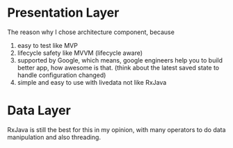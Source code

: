 # Presentation Layer

The reason why I chose architecture component, because

1. easy to test like MVP
2. lifecycle safety like MVVM (lifecycle aware)
3. supported by Google, which means, google engineers help you to build better app, how awesome is that. (think about the latest saved state to handle configuration changed)
4. simple and easy to use with livedata not like RxJava

# Data Layer
RxJava is still the best for this in my opinion, with many operators to do data manipulation and also threading. 
